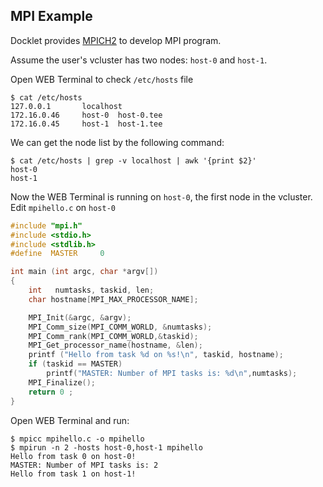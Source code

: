 ## MPI Example ##

Docklet provides [MPICH2](http://www.mpich.org) to develop MPI program.

Assume the user's vcluster has two nodes: `host-0` and `host-1`.

Open WEB Terminal to check `/etc/hosts` file

```
$ cat /etc/hosts
127.0.0.1       localhost
172.16.0.46     host-0  host-0.tee
172.16.0.45     host-1  host-1.tee
```

We can get the node list by the following command: 

```
$ cat /etc/hosts | grep -v localhost | awk '{print $2}'
host-0
host-1
```

Now the WEB Terminal is running on `host-0`, the first node in the
vcluster. Edit `mpihello.c` on `host-0`

```c
#include "mpi.h"
#include <stdio.h>
#include <stdlib.h>
#define  MASTER     0

int main (int argc, char *argv[])
{
    int   numtasks, taskid, len;
    char hostname[MPI_MAX_PROCESSOR_NAME];

    MPI_Init(&argc, &argv);
    MPI_Comm_size(MPI_COMM_WORLD, &numtasks);
    MPI_Comm_rank(MPI_COMM_WORLD,&taskid);
    MPI_Get_processor_name(hostname, &len);
    printf ("Hello from task %d on %s!\n", taskid, hostname);
    if (taskid == MASTER)
        printf("MASTER: Number of MPI tasks is: %d\n",numtasks);
    MPI_Finalize();
    return 0 ;
}
```

Open WEB Terminal and run:

```
$ mpicc mpihello.c -o mpihello
$ mpirun -n 2 -hosts host-0,host-1 mpihello
Hello from task 0 on host-0! 
MASTER: Number of MPI tasks is: 2 
Hello from task 1 on host-1!
```
